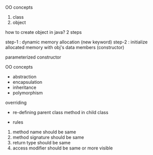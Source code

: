 

OO concepts

1. class
2. object

how to create object in java?
2 steps

step-1 : dynamic memory allocation  (new keyword)
step-2 : initialize allocated memory with obj's data members (constructor)

parameterized constructor


OO concepts

- abstraction
- encapsulation
- inheritance
- polymorphism

overriding
- re-defining parent class method in child class

- rules
1. method name should be same
2. method signature should be same
3. return type should be same
4. access modifier should be same or more visible
    


